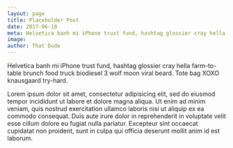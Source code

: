 ```yaml
---
layout: page
title: Placeholder Post
date: 2017-06-10
meta: Helvetica banh mi iPhone trust fund, hashtag glossier cray hella farm-to-table brunch food truck biodiesel 3 wolf moon viral beard. Tote bag XOXO knausgaard try-hard.
image:
author: That Dude
---
```


Helvetica banh mi iPhone trust fund, hashtag glossier cray hella farm-to-table brunch food truck biodiesel 3 wolf moon viral beard. Tote bag XOXO knausgaard try-hard.

Lorem ipsum dolor sit amet, consectetur adipisicing elit, sed do eiusmod tempor incididunt ut labore et dolore magna aliqua. Ut enim ad minim veniam, quis nostrud exercitation ullamco laboris nisi ut aliquip ex ea commodo consequat. Duis aute irure dolor in reprehenderit in voluptate velit esse cillum dolore eu fugiat nulla pariatur. Excepteur sint occaecat cupidatat non proident, sunt in culpa qui officia deserunt mollit anim id est laborum.
